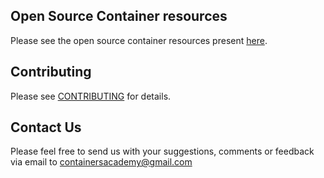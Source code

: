 ## Open Source Container resources


Please see the open source container resources present [here](https://github.com/containersacademy/awesome-containers/blob/master/awesome-containers.md).


## Contributing 
Please see [CONTRIBUTING](https://github.com/containersacademy/awesome-containers/blob/master/contributing.md) for details.


## Contact Us
Please feel free to send us with your suggestions, comments or feedback via email to containersacademy@gmail.com

